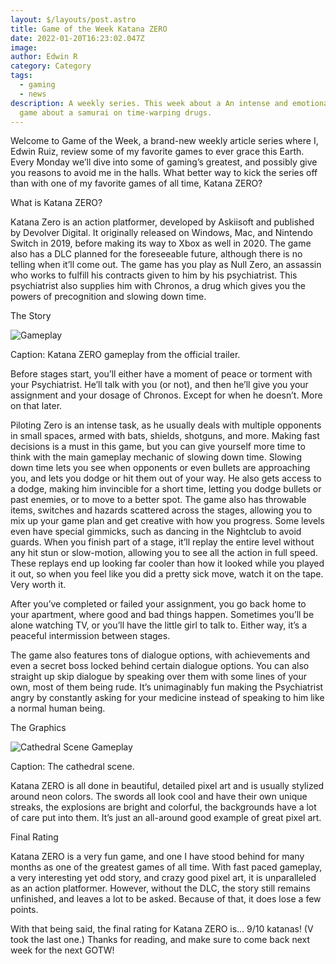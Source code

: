 ```yaml
---
layout: $/layouts/post.astro
title: Game of the Week Katana ZERO
date: 2022-01-20T16:23:02.047Z
image:
author: Edwin R
category: Category
tags:
  - gaming
  - news
description: A weekly series. This week about a An intense and emotional indie
  game about a samurai on time-warping drugs.
---
```


<!--StartFragment-->

Welcome to Game of the Week, a brand-new weekly article series where I, Edwin Ruiz, review some of my favorite games to ever grace this Earth. Every Monday we’ll dive into some of gaming’s greatest, and possibly give you reasons to avoid me in the halls. What better way to kick the series off than with one of my favorite games of all time, Katana ZERO?

What is Katana ZERO?

Katana Zero is an action platformer, developed by Askiisoft and published by Devolver Digital. It originally released on Windows, Mac, and Nintendo Switch in 2019, before making its way to Xbox as well in 2020. The game also has a DLC planned for the foreseeable future, although there is no telling when it’ll come out. The game has you play as Null Zero, an assassin who works to fulfill his contracts given to him by his psychiatrist. This psychiatrist also supplies him with Chronos, a drug which gives you the powers of precognition and slowing down time.

The Story

![Gameplay](https://s10.gifyu.com/images/Picture29d79b68510655f13.gif)

Caption: Katana ZERO gameplay from the official trailer.

Before stages start, you’ll either have a moment of peace or torment with your Psychiatrist. He’ll talk with you (or not), and then he’ll give you your assignment and your dosage of Chronos. Except for when he doesn’t. More on that later.

Piloting Zero is an intense task, as he usually deals with multiple opponents in small spaces, armed with bats, shields, shotguns, and more. Making fast decisions is a must in this game, but you can give yourself more time to think with the main gameplay mechanic of slowing down time. Slowing down time lets you see when opponents or even bullets are approaching you, and lets you dodge or hit them out of your way. He also gets access to a dodge, making him invincible for a short time, letting you dodge bullets or past enemies, or to move to a better spot. The game also has throwable items, switches and hazards scattered across the stages, allowing you to mix up your game plan and get creative with how you progress. Some levels even have special gimmicks, such as dancing in the Nightclub to avoid guards. When you finish part of a stage, it’ll replay the entire level without any hit stun or slow-motion, allowing you to see all the action in full speed. These replays end up looking far cooler than how it looked while you played it out, so when you feel like you did a pretty sick move, watch it on the tape. Very worth it.

After you’ve completed or failed your assignment, you go back home to your apartment, where good and bad things happen. Sometimes you’ll be alone watching TV, or you’ll have the little girl to talk to. Either way, it’s a peaceful intermission between stages.

The game also features tons of dialogue options, with achievements and even a secret boss locked behind certain dialogue options. You can also straight up skip dialogue by speaking over them with some lines of your own, most of them being rude. It’s unimaginably fun making the Psychiatrist angry by constantly asking for your medicine instead of speaking to him like a normal human being.

The Graphics

![Cathedral Scene Gameplay](https://s10.gifyu.com/images/Picture1df270bfd45ed68ca.gif)

Caption: The cathedral scene.

Katana ZERO is all done in beautiful, detailed pixel art and is usually stylized around neon colors. The swords all look cool and have their own unique streaks, the explosions are bright and colorful, the backgrounds have a lot of care put into them. It’s just an all-around good example of great pixel art.

Final Rating

Katana ZERO is a very fun game, and one I have stood behind for many months as one of the greatest games of all time. With fast paced gameplay, a very interesting yet odd story, and crazy good pixel art, it is unparalleled as an action platformer. However, without the DLC, the story still remains unfinished, and leaves a lot to be asked. Because of that, it does lose a few points.

With that being said, the final rating for Katana ZERO is… 9/10 katanas! (V took the last one.) Thanks for reading, and make sure to come back next week for the next GOTW!

<!--EndFragment-->
